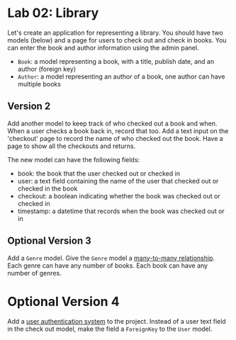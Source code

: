 
# Lab 02: Library

Let's create an application for representing a library. You should have two models (below) and a page for users to check out and check in books. You can enter the book and author information using the admin panel.

- `Book`: a model representing a book, with a title, publish date, and an author (foreign key)
- `Author`: a model representing an author of a book, one author can have multiple books


## Version 2

Add another model to keep track of who checked out a book and when. When a user checks a book back in, record that too. Add a text input on the 'checkout' page to record the name of who checked out the book. Have a page to show all the checkouts and returns.

The new model can have the following fields:

- book: the book that the user checked out or checked in
- user: a text field containing the name of the user that checked out or checked in the book
- checkout: a boolean indicating whether the book was checked out or checked in
- timestamp: a datetime that records when the book was checked out or in

## Optional Version 3

Add a `Genre` model.  Give the `Genre` model a [many-to-many relationship](https://docs.djangoproject.com/en/3.2/topics/db/examples/many_to_many/).  Each genre can have any number of books.  Each book can have any number of genres.

# Optional Version 4

Add a [user authentication system](https://docs.djangoproject.com/en/3.2/topics/auth/) to the project.  Instead of a user text field in the check out model, make the field a `ForeignKey` to the `User` model.